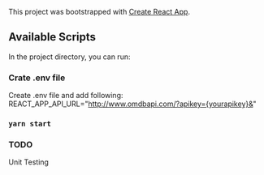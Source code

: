 This project was bootstrapped with [Create React App](https://github.com/facebook/create-react-app).

## Available Scripts

In the project directory, you can run:
### Crate .env file
Create .env file and add following:
REACT_APP_API_URL="http://www.omdbapi.com/?apikey={yourapikey}&"

### `yarn start`

### TODO
Unit Testing 
